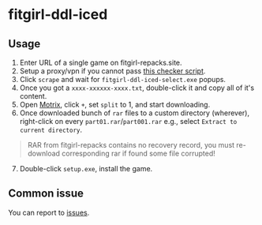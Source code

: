 # fitgirl-ddl-iced

## Usage

1. Enter URL of a single game on fitgirl-repacks.site.
2. Setup a proxy/vpn if you cannot pass [this checker script](https://github.com/CarrotRub/Fit-Launcher/issues/63#issuecomment-2972620159).
3. Click `scrape` and wait for `fitgirl-ddl-iced-select.exe` popups.
4. Once you got a `xxxx-xxxxxx-xxxx.txt`, double-click it and copy all of it's content.
5. Open [Motrix](https://motrix.app), click `+`, set `split` to 1, and start downloading.
6. Once downloaded bunch of `rar` files to a custom directory (wherever), right-click on every `part01.rar`/`part001.rar` e.g., select `Extract to current directory`.
> RAR from fitgirl-repacks contains no recovery record, you must re-download corresponding rar if found some file corrupted!
7. Double-click `setup.exe`, install the game.

## Common issue

You can report to [issues](https://github.com/mokurin000/fitgirl-ddl-iced/issues).
